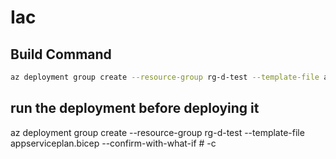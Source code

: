 # Iac

## Build Command
```bash
az deployment group create --resource-group rg-d-test --template-file appserviceplan.bicep
```
## run the deployment before deploying it
az deployment group create --resource-group rg-d-test --template-file appserviceplan.bicep --confirm-with-what-if # -c
